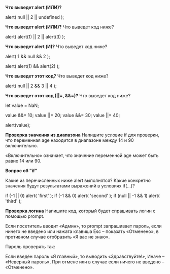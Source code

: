 **Что выведет alert (ИЛИ)?**

alert( null || 2 || undefined );

**Что выведет alert (ИЛИ)?**
Что выведет код ниже?

alert( alert(1) || 2 || alert(3) );

**Что выведет alert (И)?**
Что выведет код ниже?

alert( 1 && null && 2 );

alert( alert(1) && alert(2) );

**Что выведет этот код?**
Что выведет код ниже?

alert( null || 2 && 3 || 4 );

**Что выведет этот код (||=, &&=)?**
Что выведет код ниже?

let value = NaN;

value &&= 10;
value ||= 20;
value &&= 30;
value ||= 40;

alert(value);

**Проверка значения из диапазона**
Напишите условие if для проверки, что переменная age находится в диапазоне между 14 и 90 включительно.

«Включительно» означает, что значение переменной age может быть равно 14 или 90.


**Вопрос об "if"**

Какие из перечисленных ниже alert выполнятся?
Какие конкретно значения будут результатами выражений в условиях if(...)?

if (-1 || 0) alert( 'first' );
if (-1 && 0) alert( 'second' );
if (null || -1 && 1) alert( 'third' );

**Проверка логина**
Напишите код, который будет спрашивать логин с помощью prompt.

Если посетитель вводит «Админ», то prompt запрашивает пароль, если ничего не введено или нажата клавиша Esc – показать «Отменено», в противном случае отобразить «Я вас не знаю».

Пароль проверять так:

Если введён пароль «Я главный», то выводить «Здравствуйте!»,
Иначе – «Неверный пароль»,
При отмене или в случае если ничего не введено – «Отменено».
